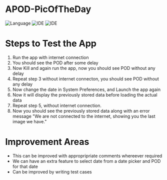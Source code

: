 # APOD-PicOfTheDay

![Language](https://img.shields.io/badge/language-Swift%205-orange.svg)
![IDE](https://img.shields.io/badge/IDE-XCoce%2012.4-red.svg)
![IDE](https://img.shields.io/badge/IDE-XCoce%2012.4-red.svg)

# Steps to Test the App

1. Run the app with internet connection
2. You should see the POD after some delay
3. Now Kill and again run the app, now you should see POD without any delay
4. Repeat  step 3 without internet connecton, you should see POD without any delay
5. Now change the date in System Preferences, and Launch the app again
6. Now it will display the previously stored data before loading the actual data
7. Repeat step 5, without internet connection.
8. Now you should see the previously stored data along with an error message "We are not connected to the internet, showing you the last image we have."


# Improvement Areas

- This can be improved with appropripriate comments whereever required
-  We can have an extra feature to select date from a date picker and POD for that date
- Can be improved by writing test cases
